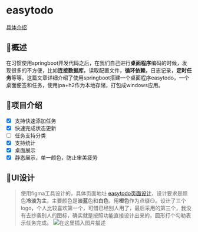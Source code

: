 # easytodo

[具体介绍](https://blog.csdn.net/weixin_39169535/article/details/125844737)

## 🎈概述
在习惯使用springboot开发代码之后，在我们自己进行**桌面程序**编码的时候，发现很多的不方便，比如**连接数据库**，读取配置文件，**循环依赖**，日志记录，**定时任务**等等。这篇文章详细介绍了使用springboot搭建一个桌面程序easytodo，一个桌面便签和任务，使用jpa+h2作为本地存储，打包成windows应用。

## 🤖项目介绍

- [x] 支持快速添加任务
- [x] 快速完成状态更新
- [ ] 任务支持分类
- [x] 支持统计
- [x] 桌面展示
- [x] 静态展示，单一颜色，防止审美疲劳

## 🦜UI设计
>使用figma工具设计的，具体页面地址  [easytodo页面设计](https://www.figma.com/file/JBLQJxrGSJqrUCOdlX9s0z/Untitled?node-id=11:2)，设计要求是颜色**冷淡为主**，主要颜色是**淡蓝**色和**白色**，用**橙色**作为点缀😏。设计了三个logo，个人比较喜欢第一个，可惜已经别人用了，最后采用的第三个，我没有去抄袭别人的图标，确实就是按照功能直接设计出来的，圆形打个勾勒表示任务完成。
![在这里插入图片描述](https://img-blog.csdnimg.cn/fea7f0da47084a8ca99d107485975265.png)
